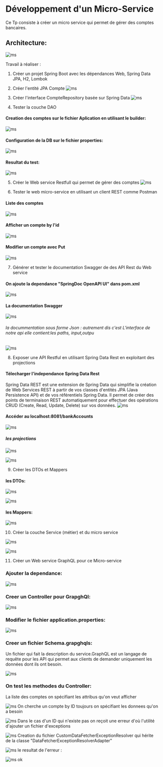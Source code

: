 # Développement d'un Micro-Service

Ce Tp consiste à créer un micro service qui permet de gérer des comptes bancaires.

## Architecture:
![ms](./captures/architecture.jpg)


Travail à réaliser  :

1. Créer un projet Spring Boot avec les dépendances Web, Spring Data JPA, H2, Lombok

2. Créer l'entité JPA Compte
![ms](./captures/2.png)

3. Créer l'interface CompteRepository basée sur Spring Data
![ms](./captures/3.png)

4. Tester la couche DAO
#### Creation des comptes sur le fichier Aplication en utilisant le builder:
![ms](./captures/4.png)

#### Configuration de la DB sur le fichier properties:
![ms](./captures/5.png)

#### Resultat du test:
![ms](./captures/6.png)

5. Créer le Web service Restfull qui permet de gérer des comptes
![ms](./captures/7.png)

6. Tester le web micro-service en utilisant un client REST comme Postman
#### Liste des comptes
![ms](./captures/8.png)

#### Afficher un compte by l'id
![ms](./captures/9.png)

#### Modifier un compte avec Put
![ms](./captures/10.png)

7. Générer et tester le documentation Swagger de des API Rest du Web service
#### On ajoute la dependance "SpringDoc OpenAPI UI" dans pom.xml
![ms](./captures/11.png)

#### La documentation Swagger
![ms](./captures/12.png)
###### la docummentation sous forme Json : autrement dis c'est L'interface de notre api elle contient:les paths, input,outpu
![ms](./captures/13.png)

8. Exposer une API Restful en utilisant Spring Data Rest en exploitant des projections
#### Télecharger l'independance Spring Data Rest
Spring Data REST est une extension de Spring Data qui simplifie la création de 
Web Services REST à partir de vos classes d'entités JPA (Java Persistence API) 
et de vos référentiels Spring Data. Il permet de créer des points de terminaison
REST automatiquement pour effectuer des opérations CRUD (Create, Read, Update,
Delete) sur vos données.
![ms](./captures/14.png)

#### Accéder au localhost:8081/bankAccounts
![ms](./captures/15.png)
##### les projections
![ms](./captures/16.png)

![ms](./captures/17.png)

9. Créer les DTOs et Mappers

#### les DTOs:

![ms](./captures/19.png)

![ms](./captures/20.png)

#### les Mappers:

![ms](./captures/23.png)


10. Créer la couche Service (métier) et du micro service

![ms](./captures/21.png)

![ms](./captures/22.png)

11. Créer un Web service GraphQL pour ce Micro-service
### Ajouter la dependance:

![ms](./captures/g1.png)
### Creer un Controller pour GrapghQl:

![ms](./captures/g6.png)

### Modifier le fichier application.properties:

![ms](./captures/g3.png)
### Creer un fichier Schema.grapghqls:
Un fichier qui fait la description du service.GraphQL est un langage de requête pour les API
qui permet aux clients de demander uniquement les données dont ils ont besoin.

![ms](./captures/g5.png)
### On test les methodes du Controller:
La liste des comptes on spécifiant les attribus qu'on veut afficher

![ms](./captures/g7.png)
On cherche un compte by ID toujours on spécifiant les donnees qu'on a besoin

![ms](./captures/g8.png)
Dans le cas d'un ID qui n'existe pas on reçoit une erreur d'où l'utilité d'ajouter un fichier d'exceptions

![ms](./captures/g9.png)
Creation du fichier CustomDataFetcherExceptionResolver qui hérite de la classe 
"DataFetcherExceptionResolverAdapter"

![ms](./captures/g10.png)
le resultat de l'erreur :

![ms](./captures/g11.PNG)
ok












